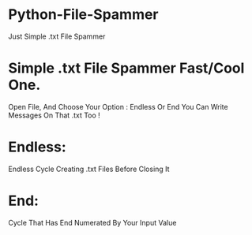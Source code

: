 # Python-File-Spammer
Just Simple .txt File Spammer

# Simple .txt File Spammer Fast/Cool One.

Open File, And Choose Your Option : Endless Or End
You Can Write Messages On That .txt Too !

# Endless:

Endless Cycle Creating .txt Files Before Closing It

# End:

Cycle That Has End Numerated By Your Input Value

